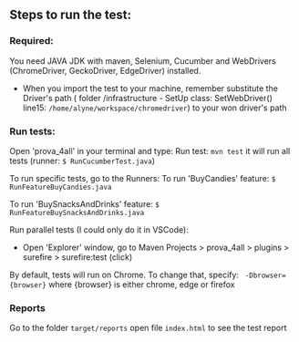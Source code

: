 ## Steps to run the test:

### Required:
You need JAVA JDK with maven, Selenium, Cucumber and WebDrivers (ChromeDriver, GeckoDriver, EdgeDriver) installed.
- When you import the test to your machine, remember substitute the Driver's path ( folder /infrastructure - SetUp class: SetWebDriver() line15: `/home/alyne/workspace/chromedriver`) to your won driver's path

### Run tests:
Open 'prova_4all' in your terminal and type: 
Run test: `mvn test`
it will run all tests (runner: `$ RunCucumberTest.java`)

To run specific tests, go to the Runners:
To run 'BuyCandies' feature:
`$ RunFeatureBuyCandies.java`

To run 'BuySnacksAndDrinks' feature:
`$ RunFeatureBuySnacksAndDrinks.java`

Run parallel tests (I could only do it in VSCode):
- Open 'Explorer' window, go to Maven Projects > prova_4all > plugins > surefire > surefire:test (click)


By default, tests will run on Chrome. 
To change that, specify:
` -Dbrowser={browser}` where {browser} is either chrome, edge or firefox

### Reports
Go to the folder `target/reports` open file `index.html`  to see the test report

